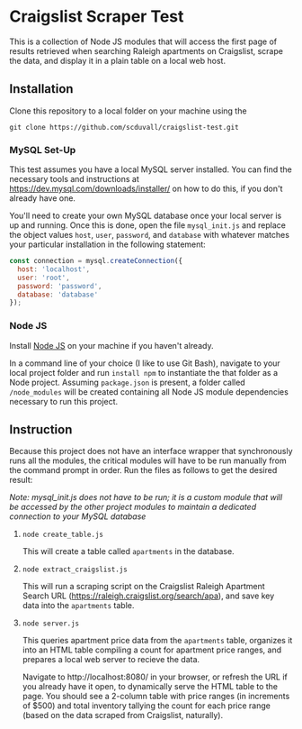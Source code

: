 Craigslist Scraper Test
============================

This is a collection of Node JS modules that will access the first page of results retrieved when searching Raleigh apartments on Craigslist, scrape the data, and display it in a plain table on a local web host.

Installation
-----------------

Clone this repository to a local folder on your machine using the 

```
git clone https://github.com/scduvall/craigslist-test.git
```

### MySQL Set-Up

This test assumes you have a local MySQL server installed. 
You can find the necessary tools and instructions at <https://dev.mysql.com/downloads/installer/> on how to do this, if you don't already have one.

You'll need to create your own MySQL database once your local server is up and running. 
Once this is done, open the file `mysql_init.js` and replace the object values `host`, `user`, `password`, and `database` with whatever matches your particular installation in the following statement:

```javascript
const connection = mysql.createConnection({
  host: 'localhost',
  user: 'root',
  password: 'password',
  database: 'database'
});
```

### Node JS

Install [Node JS](http://nodejs.org/) on your machine if you haven't already.

In a command line of your choice (I like to use Git Bash), navigate to your local project folder and run `install npm` to instantiate the that folder as a Node project. Assuming `package.json` is present, a folder called `/node_modules` will be created containing all Node JS module dependencies necessary to run this project.

Instruction
-----------------------

Because this project does not have an interface wrapper that synchronously runs all the modules, the critical modules will have to be run manually from the command prompt in order. Run the files as follows to get the desired result:

*Note: mysql_init.js does not have to be run; it is a custom module that will be accessed by the other project modules to maintain a dedicated connection to your MySQL database*

1. `node create_table.js`

      This will create a table called `apartments` in the database.
      
2. `node extract_craigslist.js`

      This will run a scraping script on the Craigslist Raleigh Apartment Search URL (https://raleigh.craigslist.org/search/apa), and save key data into the `apartments` table.
      
3. `node server.js`

      This queries apartment price data from the `apartments` table, organizes it into an HTML table compiling a count for apartment price ranges, and prepares a local web server to recieve the data. 
      
      Navigate to http://localhost:8080/ in your browser, or refresh the URL if you already have it open, to dynamically serve the HTML table to the page. You should see a 2-column table with price ranges (in increments of $500) and total inventory tallying the count for each price range (based on the data scraped from Craigslist, naturally).
